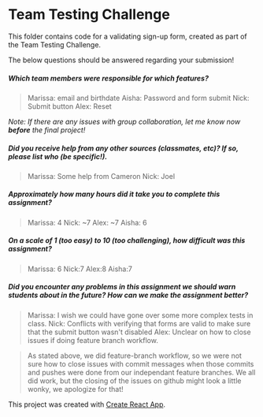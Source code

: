 # Team Testing Challenge

This folder contains code for a validating sign-up form, created as part of the Team Testing Challenge.

The below questions should be answered regarding your submission!

##### Which team members were responsible for which features? #####
> Marissa: email and birthdate 
Aisha: Password and form submit
Nick: Submit button
Alex: Reset


_Note: If there are any issues with group collaboration, let me know now **before** the final project!_


##### Did you receive help from any other sources (classmates, etc)? If so, please list who (be specific!). #####
> Marissa: Some help from Cameron 
Nick: Joel


##### Approximately how many hours did it take you to complete this assignment? #####
> Marissa: 4
Nick: ~7
Alex: ~7
Aisha: 6



##### On a scale of 1 (too easy) to 10 (too challenging), how difficult was this assignment? #####
> Marissa: 6
Nick:7
Alex:8
Aisha:7


##### Did you encounter any problems in this assignment we should warn students about in the future? How can we make the assignment better? #####
> Marissa: I wish we could have gone over some more complex tests in class.
Nick: Conflicts with verifying that forms are valid to make sure that the submit button wasn't disabled
Alex: Unclear on how to close issues if doing feature branch workflow.

> As stated above, we did feature-branch workflow, so we were not sure how to close issues with commit messages when those commits and pushes were done from our independant feature branches.
> We all did work, but the closing of the issues on github might look a little wonky, we apologize for that!



This project was created with [Create React App](https://github.com/facebookincubator/create-react-app).